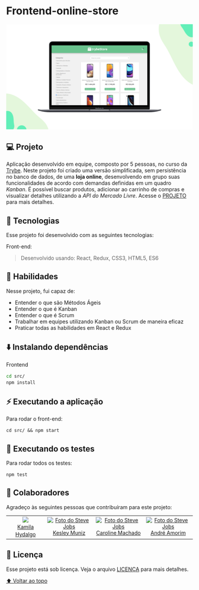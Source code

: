 # Frontend-online-store
<p align="center">
 <img width="900" src="https://github.com/thiagodanobrega/frontend-online-store/blob/main/store.png?raw=true" alt="exemplo imagem" >
</p>

## 💻 Projeto

Aplicação desenvolvido em equipe, composto por 5 pessoas, no curso da [Trybe](https://www.betrybe.com/). Neste projeto foi criado uma versão simplificada, sem persistência no banco de dados, de uma **loja online**, desenvolvendo em grupo suas funcionalidades de acordo com demandas definidas em um quadro _Kanban_. É possível buscar produtos, adicionar ao carrinho de compras e visualizar detalhes utilizando a _API do Mercado Livre_. Acesse o [PROJETO](https://frontend-online-store-thiagodanobrega.vercel.app/) para mais detalhes.

## 🚀 Tecnologias
Esse projeto foi desenvolvido com as seguintes tecnologias:

Front-end:
> Desenvolvido usando: React, Redux, CSS3, HTML5, ES6

## 📌 Habilidades

Nesse projeto, fui capaz de:

- Entender o que são Métodos Ágeis
- Entender o que é Kanban
- Entender o que é Scrum
- Trabalhar em equipes utilizando Kanban ou Scrum de maneira eficaz
- Praticar todas as habilidades em React e Redux


<!-- ## 📝 Ajustes e melhorias

O projeto ainda está em desenvolvimento e as próximas atualizações serão voltadas nas seguintes tarefas:

- [x] Tarefa 1
- [x] Tarefa 2
- [ ] Tarefa 3 -->

## ⬇️ Instalando dependências

Frontend

  ```bash
  cd src/
  npm install
  ``` 

## ⚡ Executando a aplicação

Para rodar o front-end:

  ```
  cd src/ && npm start
  ```

## 🧪 Executando os testes

Para rodar todos os testes:

  ```
  npm test
  ```

## 🤝 Colaboradores

Agradeço às seguintes pessoas que contribuíram para este projeto:

<table>
  <tr>
    <td align="center">
      <a href="#">
        <img src="https://media-exp1.licdn.com/dms/image/C4D03AQFu8HWMAvMVbA/profile-displayphoto-shrink_400_400/0/1644548007343?e=1657756800&v=beta&t=yPEFfV1Caz_BBI4yiNTELoThbdBTL-FerWU402Rvww0" width="100px;"/><br>
        <sub>
           <a href="https://www.linkedin.com/in/kamilahydalgo/">Kamila Hydalgo </a>
        </sub>
      </a>
    </td>
    <td align="center">
      <a href="#">
        <img src="https://media-exp1.licdn.com/dms/image/C4E03AQF2Uj6KcRDsNQ/profile-displayphoto-shrink_400_400/0/1634831412629?e=1657756800&v=beta&t=c2YvBLL7SB4ZZs46_EZuN_ESLwjI-CrKlASYdz2boWg"  width="100px;" alt="Foto do Steve Jobs"/><br>
         <sub>
           <a href="https://www.linkedin.com/in/kesleymuniz/">Kesley Muniz</a>
        </sub>
      </a>
    </td>
     <td align="center">
      <a href="#">
        <img src="https://media-exp1.licdn.com/dms/image/D5603AQEz_sjLIyo-Ag/profile-displayphoto-shrink_400_400/0/1639497152957?e=1657756800&v=beta&t=YA3y3J5JkLPUSXarBHaJTPwqcMVme0qdFrk81HP92fQ" width="100px;" alt="Foto do Steve Jobs"/><br>
         <sub>
          <a href="https://www.linkedin.com/in/carolcabralm/">Caroline Machado </a>
        </sub>
      </a>
    </td>
      <td align="center">
      <a href="#">
        <img src="https://media-exp1.licdn.com/dms/image/C4E03AQFX5mK1nvIa3A/profile-displayphoto-shrink_400_400/0/1576015558352?e=1657756800&v=beta&t=sIWgShvX-L26ImBJ1S5ffUB8LVi9gunheHlQ1WMTEMM" width="100px;" alt="Foto do Steve Jobs"/><br>
         <sub>
          <a href="https://www.linkedin.com/in/andreamorimtorres/">André Amorim</a>
        </sub>
      </a>
    </td>
  </tr>
</table>

## 📄 Licença

Esse projeto está sob licença. Veja o arquivo [LICENÇA](LICENSE.md) para mais detalhes.

[⬆ Voltar ao topo](#nome-do-projeto)<br>
